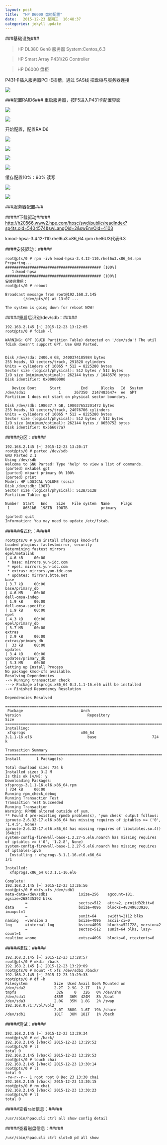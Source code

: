 ```yaml
---
layout: post
title:  "HP D6000 盘柜配置"
date:   2015-12-23 星期三  16:48:37     
categories: jekyll update
---
```



###基础设施###



> HP DL380 Gen8 服务器  System:Centos_6.3

> HP Smart Array P431/2G Controller

> HP D6000 盘柜

P431卡插入服务器PCI-E插槽，通过 SAS线 把盘柜与服务器连接

![](http://7xppz2.com1.z0.glb.clouddn.com/4.JPG)


###配置RAID6###
重启服务器，按F5进入P431卡配置界面

![](http://7xppz2.com1.z0.glb.clouddn.com/2.png)

![](http://7xppz2.com1.z0.glb.clouddn.com/9.png)

开始配置，配置RAID6

![](http://7xppz2.com1.z0.glb.clouddn.com/10.png)

![](http://7xppz2.com1.z0.glb.clouddn.com/11.png)

![](http://7xppz2.com1.z0.glb.clouddn.com/12.png)

![](http://7xppz2.com1.z0.glb.clouddn.com/13.png)


缓存配置10%：90% 读写

![](http://7xppz2.com1.z0.glb.clouddn.com/14.png)

![](http://7xppz2.com1.z0.glb.clouddn.com/15.png)

###服务器配置###

#####下载驱动#####
http://h20566.www2.hpe.com/hpsc/swd/public/readIndex?sp4ts.oid=5404574&swLangOid=2&swEnvOid=4103

kmod-hpsa-3.4.12-110.rhel6u3.x86_64.rpm
rhel6U3代表6.3

####安装驱动：#####

	root@pts/0 # rpm -ivh kmod-hpsa-3.4.12-110.rhel6u3.x86_64.rpm 
	Preparing...                ########################################### [100%]
	   1:kmod-hpsa              ########################################### [100%]
	安装完重启：
	root@pts/0 # reboot 
	
	Broadcast message from root@192.168.2.145
	        (/dev/pts/0) at 13:07 ...
	
	The system is going down for reboot NOW!
	
#####重启后识别/dev/sdb：#####

	192.168.2.145 [~] 2015-12-23 13:12:05
	root@pts/0 # fdisk -l
	
	WARNING: GPT (GUID Partition Table) detected on '/dev/sda'! The util fdisk doesn't support GPT. Use GNU Parted.
	
	
	Disk /dev/sda: 2400.4 GB, 2400374185984 bytes
	255 heads, 63 sectors/track, 291828 cylinders
	Units = cylinders of 16065 * 512 = 8225280 bytes
	Sector size (logical/physical): 512 bytes / 512 bytes
	I/O size (minimum/optimal): 262144 bytes / 1048576 bytes
	Disk identifier: 0x00000000
	
	   Device Boot      Start         End      Blocks   Id  System
	/dev/sda1               1      267350  2147483647+  ee  GPT
	Partition 1 does not start on physical sector boundary.
	
	Disk /dev/sdb: 198037.7 GB, 198037652201472 bytes
	255 heads, 63 sectors/track, 24076706 cylinders
	Units = cylinders of 16065 * 512 = 8225280 bytes
	Sector size (logical/physical): 512 bytes / 512 bytes
	I/O size (minimum/optimal): 262144 bytes / 8650752 bytes
	Disk identifier: 0x5b6077a7
	
#####分区：#####

	192.168.2.145 [~] 2015-12-23 13:20:17
	root@pts/0 # parted /dev/sdb 
	GNU Parted 2.1
	Using /dev/sdb
	Welcome to GNU Parted! Type 'help' to view a list of commands.
	(parted) mklabel gpt
	(parted) mkpart primary 0% 100%                                           
	(parted) print                                                            
	Model: HP LOGICAL VOLUME (scsi)
	Disk /dev/sdb: 198TB
	Sector size (logical/physical): 512B/512B
	Partition Table: gpt
	
	Number  Start   End    Size   File system  Name     Flags
	 1      8651kB  198TB  198TB               primary
	
	(parted) quit                                                             
	Information: You may need to update /etc/fstab.                           
	
#####格式化：#####

	root@pts/0 # yum install xfsprogs kmod-xfs 
	Loaded plugins: fastestmirror, security
	Determining fastest mirrors
	epel/metalink                                                                                                     | 4.6 kB     00:00     
	 * base: mirrors.yun-idc.com
	 * epel: mirrors.yun-idc.com
	 * extras: mirrors.yun-idc.com
	 * updates: mirrors.btte.net
	base                                                                                                              | 3.7 kB     00:00     
	base/primary_db                                                                                                   | 4.6 MB     00:00     
	dell-omsa-indep                                                                                                   | 1.9 kB     00:00     
	dell-omsa-specific                                                                                                | 1.9 kB     00:00     
	epel                                                                                                              | 4.3 kB     00:00     
	epel/primary_db                                                                                                   | 5.7 MB     00:00     
	extras                                                                                                            | 2.9 kB     00:00     
	extras/primary_db                                                                                                 |  33 kB     00:00     
	updates                                                                                                           | 3.4 kB     00:00     
	updates/primary_db                                                                                                | 3.3 MB     00:00     
	Setting up Install Process
	No package kmod-xfs available.
	Resolving Dependencies
	--> Running transaction check
	---> Package xfsprogs.x86_64 0:3.1.1-16.el6 will be installed
	--> Finished Dependency Resolution

	Dependencies Resolved

	=========================================================================================================================================
	 Package                          Arch                           Version                              Repository                    Size
	=========================================================================================================================================
	Installing:
	 xfsprogs                         x86_64                         3.1.1-16.el6                         base                         724 k

	Transaction Summary
	=========================================================================================================================================
	Install       1 Package(s)

	Total download size: 724 k
	Installed size: 3.2 M
	Is this ok [y/N]: y
	Downloading Packages:
	xfsprogs-3.1.1-16.el6.x86_64.rpm                                                                                  | 724 kB     00:00     
	Running rpm_check_debug
	Running Transaction Test
	Transaction Test Succeeded
	Running Transaction
	Warning: RPMDB altered outside of yum.
	** Found 4 pre-existing rpmdb problem(s), 'yum check' output follows:
	iproute-2.6.32-17.el6.x86_64 has missing requires of iptables >= ('0', '1.4.5', None)
	iproute-2.6.32-17.el6.x86_64 has missing requires of libxtables.so.4()(64bit)
	system-config-firewall-base-1.2.27-5.el6.noarch has missing requires of iptables >= ('0', '1.2.8', None)
	system-config-firewall-base-1.2.27-5.el6.noarch has missing requires of iptables-ipv6
	  Installing : xfsprogs-3.1.1-16.el6.x86_64                                                                                          1/1 

	Installed:
	  xfsprogs.x86_64 0:3.1.1-16.el6                                                                                                         

	Complete!
	192.168.2.145 [~] 2015-12-23 13:26:56
	root@pts/0 # mkfs.xfs /dev/sdb1     
	meta-data=/dev/sdb1              isize=256    agcount=181, agsize=268435392 blks
	         =                       sectsz=512   attr=2, projid32bit=0
	data     =                       bsize=4096   blocks=48349033920, imaxpct=1
	         =                       sunit=64     swidth=2112 blks
	naming   =version 2              bsize=4096   ascii-ci=0
	log      =internal log           bsize=4096   blocks=521728, version=2
	         =                       sectsz=512   sunit=64 blks, lazy-count=1
	realtime =none                   extsz=4096   blocks=0, rtextents=0
	
#####挂载：#####

	192.168.2.145 [~] 2015-12-23 13:28:57
	root@pts/0 # mkdir /back
	192.168.2.145 [~] 2015-12-23 13:29:09
	root@pts/0 # mount -t xfs /dev/sdb1 /back/
	192.168.2.145 [~] 2015-12-23 13:29:33
	root@pts/0 # df -h
	Filesystem            Size  Used Avail Use% Mounted on
	/dev/sda2             2.2T  2.9G  2.1T   1% /
	tmpfs                  32G     0   32G   0% /dev/shm
	/dev/sda1             485M   36M  424M   8% /boot
	/dev/sda3             2.0G   35M  1.8G   2% /swap
	192.168.0.71:/vol/vol2
	                      2.0T  368G  1.6T  19% /share
	/dev/sdb1             181T   38M  181T   1% /back

#####测试：#####

	192.168.2.145 [~] 2015-12-23 13:29:34
	root@pts/0 # cd /back/
	192.168.2.145 [/back] 2015-12-23 13:29:52
	root@pts/0 # ll
	total 0
	192.168.2.145 [/back] 2015-12-23 13:29:53
	root@pts/0 # touch chai
	192.168.2.145 [/back] 2015-12-23 13:30:14
	root@pts/0 # ll
	total 0
	-rw-r--r-- 1 root root 0 Dec 23 13:30 chai
	192.168.2.145 [/back] 2015-12-23 13:30:15
	root@pts/0 # rm chai 
	192.168.2.145 [/back] 2015-12-23 13:30:23
	root@pts/0 # ll
	total 0
	
#####查看raid信息：#####

	/usr/sbin/hpacucli ctrl all show config detail

#####查看磁盘信息：#####

	/usr/sbin/hpacucli ctrl slot=0 pd all show 